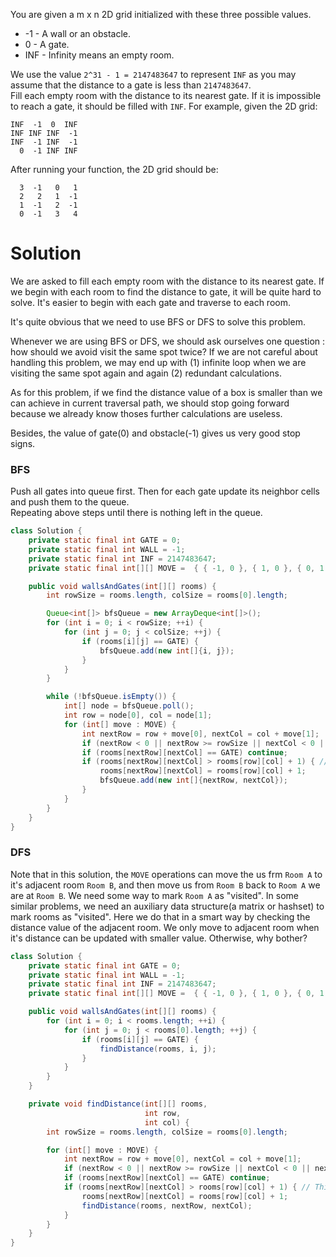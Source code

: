 You are given a m x n 2D grid initialized with these three possible values.  

* -1 - A wall or an obstacle.  
* 0 - A gate.  
* INF - Infinity means an empty room. 

We use the value `2^31 - 1 = 2147483647` to represent `INF` as you may assume that the distance to a gate is less than `2147483647`.  
Fill each empty room with the distance to its nearest gate. If it is impossible to reach a gate, it should be filled with `INF`.
For example, given the 2D grid:  

```
INF  -1  0  INF
INF INF INF  -1
INF  -1 INF  -1
  0  -1 INF INF
```

After running your function, the 2D grid should be:

```
  3  -1   0   1
  2   2   1  -1
  1  -1   2  -1
  0  -1   3   4
```

# Solution

We are asked to fill each empty room with the distance to its nearest gate. If we begin with each room to find the distance to gate, it will be quite hard to solve. It's easier to  begin with each gate and traverse to each room.

It's quite obvious that we need to use BFS or DFS to solve this problem.

Whenever we are using BFS or DFS, we should ask ourselves one question : how should we avoid visit the same spot twice? If we are not careful about handling this problem, we may end up with (1) infinite loop when we are visiting the same spot again and again (2) redundant calculations.

As for this problem, if we find the distance value of a box is smaller than we can achieve in current traversal path, we should stop going forward because we already know thoses further calculations are useless.

Besides, the value of gate(0) and obstacle(-1) gives us very good stop signs. 

### BFS
Push all gates into queue first. Then for each gate update its neighbor cells and push them to the queue.  
Repeating above steps until there is nothing left in the queue.

```java
class Solution {
    private static final int GATE = 0;
    private static final int WALL = -1;
    private static final int INF = 2147483647;
    private static final int[][] MOVE =  { { -1, 0 }, { 1, 0 }, { 0, 1 }, { 0, -1 } };

    public void wallsAndGates(int[][] rooms) {
        int rowSize = rooms.length, colSize = rooms[0].length;

        Queue<int[]> bfsQueue = new ArrayDeque<int[]>();
        for (int i = 0; i < rowSize; ++i) {
            for (int j = 0; j < colSize; ++j) {
                if (rooms[i][j] == GATE) {
                    bfsQueue.add(new int[]{i, j});
                }
            }
        }

        while (!bfsQueue.isEmpty()) {
            int[] node = bfsQueue.poll();
            int row = node[0], col = node[1];
            for (int[] move : MOVE) {
                int nextRow = row + move[0], nextCol = col + move[1];
                if (nextRow < 0 || nextRow >= rowSize || nextCol < 0 || nextCol >= colSize) continue;
                if (rooms[nextRow][nextCol] == GATE) continue;
                if (rooms[nextRow][nextCol] > rooms[row][col] + 1) { // This check is important to prevent infinite loop.
                    rooms[nextRow][nextCol] = rooms[row][col] + 1;
                    bfsQueue.add(new int[]{nextRow, nextCol});
                }
            }
        }
    }
}
```

### DFS

Note that in this solution, the `MOVE` operations can move the us frm `Room A` to it's adjacent room `Room B`, and then move us from `Room B` back to `Room A` we are at `Room B`. We need some way to mark `Room A` as "visited". In some similar problems, we need an auxiliary data structure(a matrix or hashset) to mark rooms as "visited". Here we do that in a smart way by checking the distance value of the adjacent room. We only move to adjacent room when it's distance can be updated with smaller value. Otherwise, why bother? 

```java
class Solution {
    private static final int GATE = 0;
    private static final int WALL = -1;
    private static final int INF = 2147483647;
    private static final int[][] MOVE =  { { -1, 0 }, { 1, 0 }, { 0, 1 }, { 0, -1 } };

    public void wallsAndGates(int[][] rooms) {
        for (int i = 0; i < rooms.length; ++i) {
            for (int j = 0; j < rooms[0].length; ++j) {
                if (rooms[i][j] == GATE) {
                    findDistance(rooms, i, j);
                }
            }
        }
    }

    private void findDistance(int[][] rooms,
                              int row,
                              int col) {
        int rowSize = rooms.length, colSize = rooms[0].length;

        for (int[] move : MOVE) {
            int nextRow = row + move[0], nextCol = col + move[1];
            if (nextRow < 0 || nextRow >= rowSize || nextCol < 0 || nextCol >= colSize) continue;
            if (rooms[nextRow][nextCol] == GATE) continue;
            if (rooms[nextRow][nextCol] > rooms[row][col] + 1) { // This check is important to prevent infinite loop.
                rooms[nextRow][nextCol] = rooms[row][col] + 1;
                findDistance(rooms, nextRow, nextCol);
            }
        }
    }
}
```
